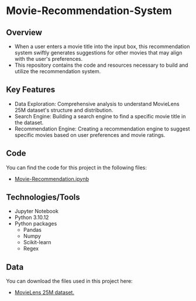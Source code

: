 # Movie-Recommendation-System

## Overview

- When a user enters a movie title into the input box, this recommendation system swiftly generates suggestions for other movies that may align with the user's preferences.
- This repository contains the code and resources necessary to build and utilize the recommendation system.

## Key Features

* Data Exploration: Comprehensive analysis to understand MovieLens 25M dataset's structure and distribution.
* Search Engine: Building a search engine to find a specific movie title in the dataset. 
* Recommendation Engine: Creating a recommendation engine to suggest specific movies based on user preferences and movie ratings.

## Code

You can find the code for this project in the following files:

- [Movie-Recommendation.ipynb](https://github.com/LasithaAmarasinghe/Movie-Recommendation/blob/main/Movie%20Recommendation.ipynb)
  
## Technologies/Tools 

* Jupyter Notebook
* Python 3.10.12
* Python packages
  * Pandas
  * Numpy
  * Scikit-learn
  * Regex 

## Data

You can download the files used in this project here:
* [MovieLens 25M dataset.](https://grouplens.org/datasets/movielens/25m/)
